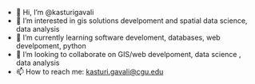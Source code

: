 - 👋 Hi, I’m @kasturigavali
- 👀 I’m interested in gis solutions develpoment and spatial data science, data analysis
- 🌱 I’m currently learning software develoment, databases, web develpoment, python
- 💞️ I’m looking to collaborate on GIS/web develpoment, data science , data analysis
- 📫 How to reach me: kasturi.gavali@cgu.edu

<!---
kasturigavali/kasturigavali is a ✨ special ✨ repository because its `README.md` (this file) appears on your GitHub profile.
You can click the Preview link to take a look at your changes.
--->
